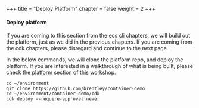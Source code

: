 +++
title = "Deploy Platform"
chapter = false
weight = 2
+++

#### Deploy platform

If you are coming to this section from the ecs cli chapters, we will build out the platform, just as we did in the previous chapters.
If you are coming from the cdk chapters, please disregard and continue to the next page.


In the below commands, we will clone the platform repo, and deploy the platform. If you are interested in a walkthrough of what is being built, please check the [platform](https://ecsworkshop.com/platform/build_environment/) section of this workshop.
```
cd ~/environment
git clone https://github.com/brentley/container-demo
cd ~/environment/container-demo/cdk
cdk deploy --require-approval never
```